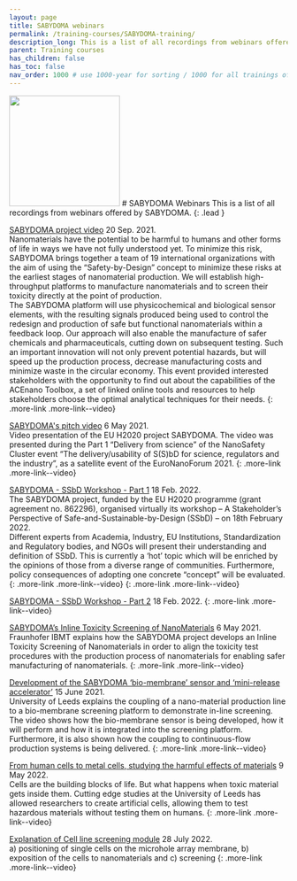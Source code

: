 ```yaml
---
layout: page
title: SABYDOMA webinars
permalink: /training-courses/SABYDOMA-training/
description_long: This is a list of all recordings from webinars offered by SABYDOMA
parent: Training courses
has_children: false
has_toc: false
nav_order: 1000 # use 1000-year for sorting / 1000 for all trainings offered by a project
---
```


<img src="{{ site.baseurl }}/images/logos/Sabydoma.png" width="200" class="image--right" />
# SABYDOMA Webinars
This is a list of all recordings from webinars offered by SABYDOMA. 
{: .lead }

[SABYDOMA project video](https://www.youtube.com/watch?v=utNWix23VyA)
20 Sep. 2021.<br>
Nanomaterials have the potential to be harmful to humans and other forms of life in ways we have not fully understood yet. To minimize this risk, SABYDOMA brings together a team of 19 international organizations with the aim of using the “Safety-by-Design” concept to minimize these risks at the earliest stages of nanomaterial production. We will establish high-throughput platforms to manufacture nanomaterials and to screen their toxicity directly at the point of production.<br>
The SABYDOMA platform will use physicochemical and biological sensor elements, with the resulting signals produced being used to control the redesign and production of safe but functional nanomaterials within a feedback loop. Our approach will also enable the manufacture of safer chemicals and pharmaceuticals, cutting down on subsequent testing. Such an important innovation will not only prevent potential hazards, but will speed up the production process, decrease manufacturing costs and minimize waste in the circular economy. This event provided interested stakeholders with the opportunity to find out about the capabilities of the ACEnano Toolbox, a set of linked online tools and resources to help stakeholders choose the optimal analytical techniques for their needs.
{: .more-link .more-link--video}

[SABYDOMA's pitch video](https://www.youtube.com/watch?v=hGC_Ih0SSZw)
6 May 2021.<br>
Video presentation of the EU H2020 project SABYDOMA. The video was presented during the Part 1 “Delivery from science” of the NanoSafety Cluster event “The delivery/usability of S(S)bD for science, regulators and the industry”, as a satellite event of the EuroNanoForum 2021.
{: .more-link .more-link--video}

[SABYDOMA - SSbD Workshop - Part 1](https://www.youtube.com/watch?v=4QRcJLRqBkU)
18 Feb. 2022.<br>
The SABYDOMA project, funded by the EU H2020 programme (grant agreement no. 862296), organised virtually its workshop – A Stakeholder’s Perspective of Safe-and-Sustainable-by-Design (SSbD) – on 18th February 2022.<br>
Different experts from Academia, Industry, EU Institutions, Standardization and Regulatory bodies, and NGOs will present their understanding and definition of SSbD. This is currently a ‘hot’ topic which will be enriched by the opinions of those from a diverse range of communities. Furthermore, policy consequences of adopting one concrete “concept” will be evaluated.{: .more-link .more-link--video}
{: .more-link .more-link--video}

[SABYDOMA - SSbD Workshop - Part 2](https://www.youtube.com/watch?v=fZkQ6M8AcmU)
18 Feb. 2022.
{: .more-link .more-link--video}

[SABYDOMA’s Inline Toxicity Screening of NanoMaterials](https://www.youtube.com/watch?v=rfF4THsgS5o)
6 May 2021.<br>
Fraunhofer IBMT explains how the SABYDOMA project develops an Inline Toxicity Screening of Nanomaterials in order to align the toxicity test procedures with the production process of nanomaterials for enabling safer manufacturing of nanomaterials.
{: .more-link .more-link--video}

[Development of the SABYDOMA ‘bio-membrane’ sensor and ‘mini-release accelerator’](https://www.youtube.com/watch?v=CICme2AsBhg)
15 June 2021.<br>
University of Leeds explains the coupling of a nano-material production line to a bio-membrane screening platform to demonstrate in-line screening. The video shows how the bio-membrane sensor is being developed, how it will perform and how it is integrated into the screening platform. Furthermore, it is also shown how the coupling to continuous-flow production systems is being delivered.
{: .more-link .more-link--video}

[From human cells to metal cells, studying the harmful effects of materials](https://www.youtube.com/watch?v=ulxK8CkmTJ8)
9 May 2022.<br>
Cells are the building blocks of life. But what happens when toxic material gets inside them. Cutting edge studies at the University of Leeds has allowed researchers to create artificial cells, allowing them to test hazardous materials without testing them on humans.
{: .more-link .more-link--video}

[Explanation of Cell line screening module](https://www.youtube.com/watch?v=Ljt8wM-qFzk)
28 July 2022.<br>
a) positioning of single cells on the microhole array membrane, b) exposition of the cells to nanomaterials and c) screening
{: .more-link .more-link--video}

